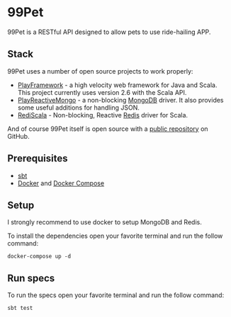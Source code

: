 # 99Pet

99Pet is a RESTful API designed to allow pets to use ride-hailing APP.

## Stack
99Pet uses a number of open source projects to work properly:

* [PlayFramework](https://github.com/playframework) - a high velocity web framework for Java and Scala. This project currently uses version 2.6 with the Scala API.
* [PlayReactiveMongo](https://github.com/ReactiveMongo/Play-ReactiveMongo) - a non-blocking [MongoDB](https://www.mongodb.com) driver. It also provides some useful additions for handling JSON.
* [RediScala](https://github.com/etaty/rediscala) - Non-blocking, Reactive [Redis](https://redis.io) driver for Scala.

And of course 99Pet itself is open source with a [public repository](https://github.com/icaroseara/99-pet) on GitHub.

## Prerequisites
- [sbt](https://github.com/sbt/sbt)
- [Docker](https://docs.docker.com/) and [Docker Compose](https://docs.docker.com/compose/)

## Setup
I strongly recommend to use docker to setup MongoDB and Redis.

To install the dependencies open your favorite terminal and run the follow command:
```
docker-compose up -d
```

## Run specs
To run the specs open your favorite terminal and run the follow command:
```
sbt test
```

